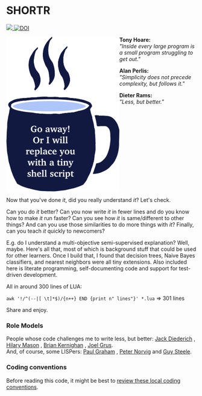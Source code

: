 

# SHORTR
 
<a href="https://github.com/timm/shortr/actions/workflows/tests.yml"><img src="https://github.com/timm/shortr/actions/workflows/tests.yml/badge.svg"></a><a  href="https://zenodo.org/badge/latestdoi/206205826"> <img src="https://zenodo.org/badge/206205826.svg" alt="DOI"></a>  


 <img width=300 align=left src="https://raw.githubusercontent.com/timm/shortr/master/docs/img/cup.png">
 
__Tony Hoare:__    
_"Inside every large program is a small program struggling to get out."_


__Alan Perlis:__    
_"Simplicity does not precede complexity, but follows it."_ 

__Dieter Rams:__      
_"Less, but better."_
<br clear=all>

Now that you've done _it_, did you really understand _it_? Let's check.

Can you do _it_ better?
Can you now
write _it_ in fewer lines and do you know how to make _it_ run faster?
Can you see how _it_ is same/different to other things?
And can you use those similarities to do more things with  _it_? 
Finally, can you teach _it_ quickly to newcomers?

E.g. do I understand a multi-objective semi-supervised explanation?
Well, maybe. Here's all that, most of which is
background stuff that could be used for other learners.
Once
I build that, I found that decision trees, Naive Bayes classifiers,
and nearest neighbors were all tiny extensions. 
Also included here
is literate programming, self-documenting code and support for
test-driven development. 

All in around 300 lines of LUA: <br>

`awk '!/^(--|[ \t]*$)/{n++} END {print n" lines"}' *.lua`   => 301 lines
     
Share and enjoy.

### Role Models
People whose code challenges me to write less, but better:
[Jack Diederich](https://www.youtube.com/watch?v=o9pEzgHorH0) 
, [Hilary Mason](https://www.youtube.com/watch?v=l2btv0yUPNQ)
, [Brian Kernighan](https://www.oreilly.com/library/view/beautiful-code/9780596510046/ch01.html)
, [Joel Grus](https://github.com/joelgrus/data-science-from-scratch).   
And, of course, some LISPers:
[Paul Graham](http://www.paulgraham.com/onlisp.html)
, [Peter Norvig](http://norvig.com/lispy.html)
and [Guy Steele](https://dspace.mit.edu/bitstream/handle/1721.1/5790/AIM-353.pdf?sequence=2&isAllowed=y).

### Coding conventions 
Before reading this code, it might be best to   [review  these local coding conventions](https://github.com/timm/shortr/blob/master/CONTRIBUTE.md).
